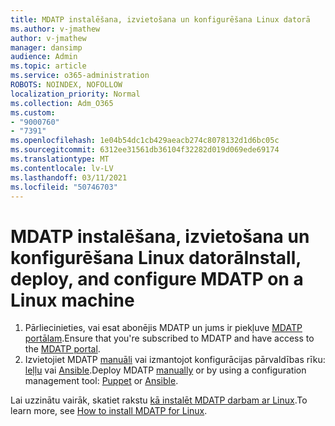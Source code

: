 ```yaml
---
title: MDATP instalēšana, izvietošana un konfigurēšana Linux datorā
ms.author: v-jmathew
author: v-jmathew
manager: dansimp
audience: Admin
ms.topic: article
ms.service: o365-administration
ROBOTS: NOINDEX, NOFOLLOW
localization_priority: Normal
ms.collection: Adm_O365
ms.custom:
- "9000760"
- "7391"
ms.openlocfilehash: 1e04b54dc1cb429aeacb274c8078132d1d6bc05c
ms.sourcegitcommit: 6312ee31561db36104f32282d019d069ede69174
ms.translationtype: MT
ms.contentlocale: lv-LV
ms.lasthandoff: 03/11/2021
ms.locfileid: "50746703"
---
```

# <a name="install-deploy-and-configure-mdatp-on-a-linux-machine"></a><span data-ttu-id="ca697-102">MDATP instalēšana, izvietošana un konfigurēšana Linux datorā</span><span class="sxs-lookup"><span data-stu-id="ca697-102">Install, deploy, and configure MDATP on a Linux machine</span></span>

1. <span data-ttu-id="ca697-103">Pārliecinieties, vai esat abonējis MDATP un jums ir piekļuve [MDATP portālam](https://go.microsoft.com/fwlink/?linkid=2144512).</span><span class="sxs-lookup"><span data-stu-id="ca697-103">Ensure that you're subscribed to MDATP and have access to the [MDATP portal](https://go.microsoft.com/fwlink/?linkid=2144512).</span></span>
2. <span data-ttu-id="ca697-104">Izvietojiet MDATP [manuāli](https://go.microsoft.com/fwlink/?linkid=2144809) vai izmantojot konfigurācijas pārvaldības rīku: [leļļu](https://go.microsoft.com/fwlink/?linkid=2144715) vai [Ansible](https://go.microsoft.com/fwlink/?linkid=2144716).</span><span class="sxs-lookup"><span data-stu-id="ca697-104">Deploy MDATP [manually](https://go.microsoft.com/fwlink/?linkid=2144809) or by using a configuration management tool: [Puppet](https://go.microsoft.com/fwlink/?linkid=2144715) or [Ansible](https://go.microsoft.com/fwlink/?linkid=2144716).</span></span>

<span data-ttu-id="ca697-105">Lai uzzinātu vairāk, skatiet rakstu [kā instalēt MDATP darbam ar Linux](https://go.microsoft.com/fwlink/?linkid=2144717).</span><span class="sxs-lookup"><span data-stu-id="ca697-105">To learn more, see [How to install MDATP for Linux](https://go.microsoft.com/fwlink/?linkid=2144717).</span></span>
